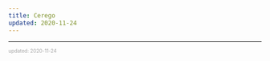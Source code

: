 ```yaml
---
title: Cerego
updated: 2020-11-24
---
```


---

<sup><sub><font color="#a6a6a6">updated: 2020-11-24</font></sub></sup>
